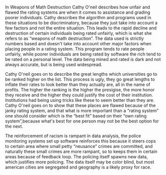 In Weapons of Math Destruction Cathy O'neil describes how unfair and flawed the rating systems are when it comes to assistance and grading poorer individuals. Cathy describes the algorithm and programs used in these situations to be discriminatory, because  they just take into account a few factors and not the entire situation. This leads to the rapid decline and destruction of certain individuals being rated unfairly, which is what she refers to as “weapons of math destruction”. The data used is strictly numbers based and doesn't take into account other major factors when placing people in a rating system. This program tends to rate people unfairly, while poorer individuals are being rated by software the rich tend to be rated on a personal level. The data being mined and rated is dark and not always accurate, but is  being used widespread.

 Cathy O'neil goes on to describe the great lengths which universities go to be ranked higher on the list. This process is ugly, they go great lengths to inflate their rates to look better than they actually are, all in the name of profits. The higher the ranking is the higher the presigise, the more honor they receive and the higher they could justify the cost of their institution. Institutions had being using tricks like these to seem better than they are.  Cathy O'neil goes on to show that these places are flawed because of the janky rating system, and that what is more important than a “rating system” one should consider which is the “best fit”  based on their “own rating system”,because what's best for one person may not be the best option for the next.

The reinforcement of racism is rampant in data analysis, the police monitoring systems set up software reinforces this because it steers cops to certain area where small petty “neusance” crimes are committed, and naturally these small crimes are more rampant, so to keeps them in certain areas because of feedback loop. The policing itself spawns new data, which justifies more policing. The data itself may be color blind, but most american cities are segregated and geography is a likely proxy for race.
